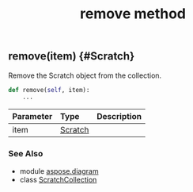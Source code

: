 ﻿---
title: remove method
second_title: Aspose.Diagram for Python via .NET API References
description: 
type: docs
weight: 50
url: /python-net/aspose.diagram/scratchcollection/remove/
is_root: false
---

## remove(item) {#Scratch}

Remove the Scratch object from the collection.



```python
def remove(self, item):
    ...
```


| Parameter | Type | Description |
| :- | :- | :- |
| item | [Scratch](/diagram/python-net/aspose.diagram/scratch) |  |



### See Also
* module [aspose.diagram](../../)
* class [ScratchCollection](/diagram/python-net/aspose.diagram/scratchcollection)

